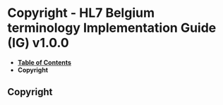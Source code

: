 # Copyright - HL7 Belgium terminology Implementation Guide (IG) v1.0.0

* [**Table of Contents**](toc.md)
* **Copyright**

## Copyright

